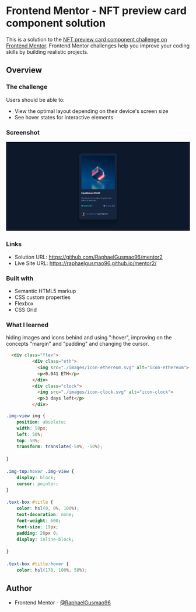 # Frontend Mentor - NFT preview card component solution

This is a solution to the [NFT preview card component challenge on Frontend Mentor](https://www.frontendmentor.io/challenges/nft-preview-card-component-SbdUL_w0U). Frontend Mentor challenges help you improve your coding skills by building realistic projects. 

## Overview

### The challenge

Users should be able to:

- View the optimal layout depending on their device's screen size
- See hover states for interactive elements

### Screenshot

![](./images/screenshot.jpg)

### Links

- Solution URL: https://github.com/RaphaelGusmao96/mentor2
- Live Site URL: https://raphaelgusmao96.github.io/mentor2/

### Built with

- Semantic HTML5 markup
- CSS custom properties
- Flexbox
- CSS Grid

### What I learned

hiding images and icons behind and using ":hover", improving on the concepts "margin" and "padding" and changing the cursor.

```html
  <div class="flex">
          <div class="eth">
            <img src="./images/icon-ethereum.svg" alt="icon-ethereum">
            <p>0.041 ETH</p>
          </div>
          <div class="clock">
            <img src="./images/icon-clock.svg" alt="icon-clock">
            <p>3 days left</p>
          </div>
```
```css
.img-view img {
    position: absolute;
    width: 50px;
    left: 50%;
    top: 50%;
    transform: translate(-50%, -50%);

}

.img-top:hover .img-view {
    display: block;
    cursor: pointer;
}

.text-box #title {
    color: hsl(0, 0%, 100%);
    text-decoration: none;
    font-weight: 600;
    font-size: 19px;
    padding: 20px 0;
    display: inline-block;

}

.text-box #title:hover {
    color: hsl(178, 100%, 50%);
```
## Author
- Frontend Mentor - [@RaphaelGusmao96](https://www.frontendmentor.io/profile/RaphaelGusmao96)


